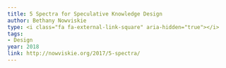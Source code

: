 ```yaml
---
title: 5 Spectra for Speculative Knowledge Design
author: Bethany Nowviskie
type: <i class="fa fa-external-link-square" aria-hidden="true"></i>
tags:
- Design
year: 2018
link: http://nowviskie.org/2017/5-spectra/
---
```

